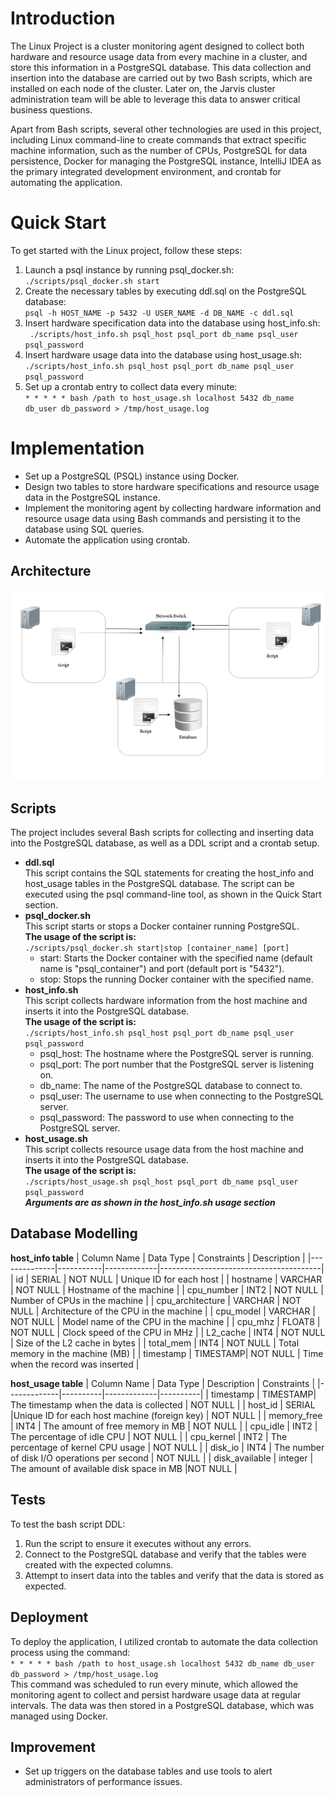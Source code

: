# Introduction
The Linux Project is a cluster monitoring agent designed to collect both hardware and resource usage data from every machine in a cluster, and store this information in a PostgreSQL database. This data collection and insertion into the database are carried out by two Bash scripts, which are installed on each node of the cluster. Later on, the Jarvis cluster administration team will be able to leverage this data to answer critical business questions.

Apart from Bash scripts, several other technologies are used in this project, including Linux command-line to create commands that extract specific machine information, such as the number of CPUs, PostgreSQL for data persistence, Docker for managing the PostgreSQL instance, IntelliJ IDEA as the primary integrated development environment, and crontab for automating the application.

# Quick Start
To get started with the Linux project, follow these steps:

  1. Launch a psql instance by running psql_docker.sh: <br/> ``` ./scripts/psql_docker.sh start ```
  2. Create the necessary tables by executing ddl.sql on the PostgreSQL database: <br/> ``` psql -h HOST_NAME -p 5432 -U USER_NAME -d DB_NAME -c ddl.sql ```
  3. Insert hardware specification data into the database using host_info.sh: <br/> ``` ./scripts/host_info.sh psql_host psql_port db_name psql_user psql_password```
  4. Insert hardware usage data into the database using host_usage.sh: <br/> ``` ./scripts/host_info.sh psql_host psql_port db_name psql_user psql_password ```
  5. Set up a crontab entry to collect data every minute: <br/> ``` * * * * * bash /path to host_usage.sh localhost 5432 db_name db_user db_password > /tmp/host_usage.log ```


# Implementation

  - Set up a PostgreSQL (PSQL) instance using Docker.
  - Design two tables to store hardware specifications and resource usage data in the PostgreSQL instance.
  - Implement the monitoring agent by collecting hardware information and resource usage data using Bash commands and persisting it to the database using SQL queries.
  - Automate the application using crontab.

## Architecture
![project architecture picture](assets/images/Architecture.png)
## Scripts
The project includes several Bash scripts for collecting and inserting data into the PostgreSQL database, as well as a DDL script and a crontab setup.
- **ddl.sql** </br>
This script contains the SQL statements for creating the host_info and host_usage tables in the PostgreSQL database. The script can be executed using the psql command-line tool, as shown in the Quick Start section.
- **psql_docker.sh** </br>
This script starts or stops a Docker container running PostgreSQL. </br>
**The usage of the script is:** </br>  ``` ./scripts/psql_docker.sh start|stop [container_name] [port] ```
  - start: Starts the Docker container with the specified name (default name is "psql_container") and port (default port is "5432").
  - stop: Stops the running Docker container with the specified name.
- **host_info.sh** </br>
This script collects hardware information from the host machine and inserts it into the PostgreSQL database. </br> 
**The usage of the script is:** </br> ```./scripts/host_info.sh psql_host psql_port db_name psql_user psql_password```
  - psql_host: The hostname where the PostgreSQL server is running.
  - psql_port: The port number that the PostgreSQL server is listening on.
  - db_name: The name of the PostgreSQL database to connect to.
  - psql_user: The username to use when connecting to the PostgreSQL server.
  - psql_password: The password to use when connecting to the PostgreSQL server.
- **host_usage.sh** </br>
This script collects resource usage data from the host machine and inserts it into the PostgreSQL database.</br>
**The usage of the script is:** </br>
```./scripts/host_usage.sh psql_host psql_port db_name psql_user psql_password```</br>
***Arguments are as shown in the host_info.sh usage section***
## Database Modelling
**host_info table**
| Column Name  | Data Type | Constraints | Description                            |
|--------------|-----------|-------------|----------------------------------------|
| id           | SERIAL    | NOT NULL    | Unique ID for each host                |
| hostname     | VARCHAR   | NOT NULL    | Hostname of the machine                |
| cpu_number   | INT2       | NOT NULL    | Number of CPUs in the machine           |
| cpu_architecture | VARCHAR   | NOT NULL    | Architecture of the CPU in the machine |
| cpu_model    | VARCHAR   | NOT NULL    | Model name of the CPU in the machine    |
| cpu_mhz      | FLOAT8     | NOT NULL    | Clock speed of the CPU in MHz           |
| L2_cache     | INT4       | NOT NULL    | Size of the L2 cache in bytes           |
| total_mem    | INT4       | NOT NULL    | Total memory in the machine (MB)        |
| timestamp    | TIMESTAMP| NOT NULL    | Time when the record was inserted       |


**host_usage table**
| Column Name | Data Type | Description | Constraints |
|-------------|----------|-------------|----------|
| timestamp   | TIMESTAMP| The timestamp when the data is collected | NOT NULL |
| host_id     | SERIAL      |Unique ID for each host machine (foreign key) | NOT NULL |
| memory_free | INT4  | The amount of free memory in MB | NOT NULL |
| cpu_idle    | INT2 | The percentage of idle CPU | NOT NULL |
| cpu_kernel  | INT2 | The percentage of kernel CPU usage | NOT NULL |
| disk_io     | INT4  | The number of disk I/O operations per second | NOT NULL |
| disk_available | integer  | The amount of available disk space in MB |NOT NULL |

## Tests
To test the bash script DDL:
1. Run the script to ensure it executes without any errors.
2. Connect to the PostgreSQL database and verify that the tables were created with the expected columns.
3. Attempt to insert data into the tables and verify that the data is stored as expected.
## Deployment
To deploy the application, I utilized crontab to automate the data collection process using the command: </br>
``` * * * * * bash /path to host_usage.sh localhost 5432 db_name db_user db_password > /tmp/host_usage.log ``` </br>
This command was scheduled to run every minute, which allowed the monitoring agent to collect and persist hardware usage data at regular intervals. The data was then stored in a PostgreSQL database, which was managed using Docker.
## Improvement
* Set up triggers on the database tables and use tools to alert administrators of performance issues.
